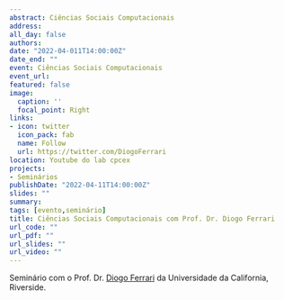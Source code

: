 ```yaml
---
abstract: Ciências Sociais Computacionais
address:
all_day: false
authors: 
date: "2022-04-011T14:00:00Z"
date_end: ""
event: Ciências Sociais Computacionais
event_url: 
featured: false
image:
  caption: ''
  focal_point: Right
links:
- icon: twitter
  icon_pack: fab
  name: Follow
  url: https://twitter.com/DiogoFerrari
location: Youtube do lab cpcex
projects:
- Seminários
publishDate: "2022-04-11T14:00:00Z"
slides: ""
summary: 
tags: [evento,seminário]
title: Ciências Sociais Computacionais com Prof. Dr. Diogo Ferrari
url_code: ""
url_pdf: ""
url_slides: ""
url_video: ""
---
```


Seminário com o Prof. Dr. [Diogo Ferrari](https://www.diogoferrari.com/) da Universidade da California, Riverside.